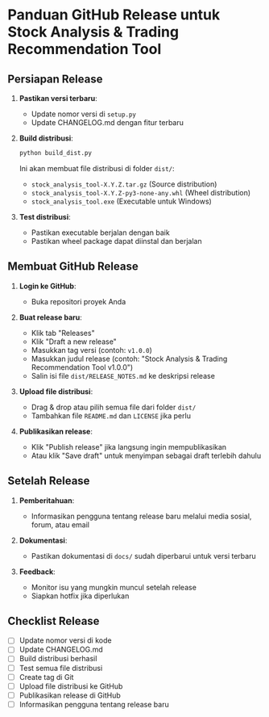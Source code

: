 # Panduan GitHub Release untuk Stock Analysis & Trading Recommendation Tool

## Persiapan Release

1. **Pastikan versi terbaru**:
   - Update nomor versi di `setup.py`
   - Update CHANGELOG.md dengan fitur terbaru

2. **Build distribusi**:
   ```bash
   python build_dist.py
   ```
   
   Ini akan membuat file distribusi di folder `dist/`:
   - `stock_analysis_tool-X.Y.Z.tar.gz` (Source distribution)
   - `stock_analysis_tool-X.Y.Z-py3-none-any.whl` (Wheel distribution)
   - `stock_analysis_tool.exe` (Executable untuk Windows)

3. **Test distribusi**:
   - Pastikan executable berjalan dengan baik
   - Pastikan wheel package dapat diinstal dan berjalan

## Membuat GitHub Release

1. **Login ke GitHub**:
   - Buka repositori proyek Anda

2. **Buat release baru**:
   - Klik tab "Releases"
   - Klik "Draft a new release"
   - Masukkan tag versi (contoh: `v1.0.0`)
   - Masukkan judul release (contoh: "Stock Analysis & Trading Recommendation Tool v1.0.0")
   - Salin isi file `dist/RELEASE_NOTES.md` ke deskripsi release

3. **Upload file distribusi**:
   - Drag & drop atau pilih semua file dari folder `dist/`
   - Tambahkan file `README.md` dan `LICENSE` jika perlu

4. **Publikasikan release**:
   - Klik "Publish release" jika langsung ingin mempublikasikan
   - Atau klik "Save draft" untuk menyimpan sebagai draft terlebih dahulu

## Setelah Release

1. **Pemberitahuan**:
   - Informasikan pengguna tentang release baru melalui media sosial, forum, atau email

2. **Dokumentasi**:
   - Pastikan dokumentasi di `docs/` sudah diperbarui untuk versi terbaru

3. **Feedback**:
   - Monitor isu yang mungkin muncul setelah release
   - Siapkan hotfix jika diperlukan

## Checklist Release

- [ ] Update nomor versi di kode
- [ ] Update CHANGELOG.md
- [ ] Build distribusi berhasil
- [ ] Test semua file distribusi
- [ ] Create tag di Git
- [ ] Upload file distribusi ke GitHub
- [ ] Publikasikan release di GitHub
- [ ] Informasikan pengguna tentang release baru
